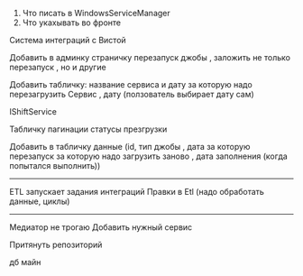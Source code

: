 1. Что писать в WindowsServiceManager
2. Что укахывать во фронте 

Система интеграций с Вистой 


Добавить в админку страничку перезапуск джобы , заложить не только перезапуск , но и другие 

Добавить табличку: название сервиса и дату за которую надо перезагрузить 
Сервис , дату (ползователь выбирает дату сам)

IShiftService

Табличку пагинации статусы презгрузки 

Добавить в табличку данные (id, тип джобы , дата за которую перезапуск за которую надо загрузить заново , дата заполнения (когда попытался выполнить))


---

ETL запускает задания интеграций 
Правки в Etl (надо обработать данные, циклы)

---

Медиатор не трогаю
Добавить нужный сервис 

Притянуть репозиторий 

дб майн 